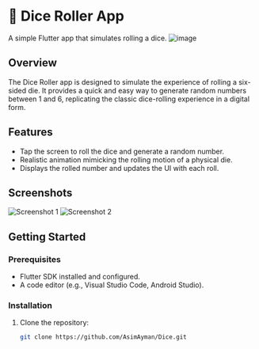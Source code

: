 # 🎲 Dice Roller App

A simple Flutter app that simulates rolling a dice.
![image](https://github.com/AsimAyman/Dice/assets/83433950/a452b5a1-8ad9-49f5-9d8b-4bae7d9d2f6e)



## Overview

The Dice Roller app is designed to simulate the experience of rolling a six-sided die. It provides a quick and easy way to generate random numbers between 1 and 6, replicating the classic dice-rolling experience in a digital form.

## Features

- Tap the screen to roll the dice and generate a random number.
- Realistic animation mimicking the rolling motion of a physical die.
- Displays the rolled number and updates the UI with each roll.

## Screenshots

![Screenshot 1](![image](https://github.com/AsimAyman/Dice/assets/83433950/3ced3d0e-562a-47ed-b7a8-70adc00f7c3c)
)
![Screenshot 2](screenshots/screenshot_2.png)

## Getting Started

### Prerequisites

- Flutter SDK installed and configured.
- A code editor (e.g., Visual Studio Code, Android Studio).

### Installation

1. Clone the repository:

   ```bash
   git clone https://github.com/AsimAyman/Dice.git
